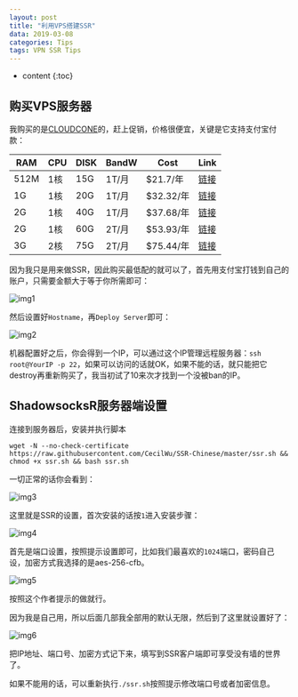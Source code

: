 ```yaml
---
layout: post
title: "利用VPS搭建SSR"
data: 2019-03-08
categories: Tips
tags: VPN SSR Tips
---
```


* content
{:toc}

## 购买VPS服务器

我购买的是[CLOUDCONE](https://www.facebook.com/)的，赶上促销，价格很便宜，关键是它支持支付宝付款：

|RAM|CPU|DISK|BandW|Cost|Link|
|---|---|---|---|---|---|
|512M|1核|15G|1T/月|$21.7/年|[链接](https://app.cloudcone.com/compute/328/create)|
|1G|1核|20G|1T/月|$32.32/年|[链接](https://app.cloudcone.com/compute/329/create)|
|2G|1核|40G|1T/月|$37.68/年|[链接](https://app.cloudcone.com/compute/330/create)|
|2G|1核|60G|2T/月|$53.93/年|[链接](https://app.cloudcone.com/compute/331/create)|
|3G|2核|75G|2T/月|$75.44/年|[链接](https://app.cloudcone.com/compute/332/create)|

因为我只是用来做SSR，因此购买最低配的就可以了，首先用支付宝打钱到自己的账户，只需要金额大于等于你所需即可：

![img1](https://raw.githubusercontent.com/stogqy/stogqy.github.io/master/_posts/Pics/20190308/1.png)

然后设置好`Hostname`，再`Deploy Server`即可：

![img2](https://raw.githubusercontent.com/stogqy/stogqy.github.io/master/_posts/Pics/20190308/2.png)

机器配置好之后，你会得到一个IP，可以通过这个IP管理远程服务器：`ssh root@YourIP -p 22`，如果可以访问的话就OK，如果不能的话，就只能把它destroy再重新购买了，我当初试了10来次才找到一个没被ban的IP。

## ShadowsocksR服务器端设置

连接到服务器后，安装并执行脚本

```shell
wget -N --no-check-certificate https://raw.githubusercontent.com/CecilWu/SSR-Chinese/master/ssr.sh && chmod +x ssr.sh && bash ssr.sh
```

一切正常的话你会看到：

![img3](https://raw.githubusercontent.com/stogqy/stogqy.github.io/master/_posts/Pics/20190308/3.png)

这里就是SSR的设置，首次安装的话按`1`进入安装步骤：

![img4](https://raw.githubusercontent.com/stogqy/stogqy.github.io/master/_posts/Pics/20181110/4.png)

首先是端口设置，按照提示设置即可，比如我们最喜欢的`1024`端口，密码自己设，加密方式我选择的是aes-256-cfb。

![img5](https://raw.githubusercontent.com/stogqy/stogqy.github.io/master/_posts/Pics/20190308/5.png)

按照这个作者提示的做就行。

因为我是自己用，所以后面几部我全部用的默认无限，然后到了这里就设置好了：

![img6](https://raw.githubusercontent.com/stogqy/stogqy.github.io/master/_posts/Pics/20190308/6.png)

把IP地址、端口号、加密方式记下来，填写到SSR客户端即可享受没有墙的世界了。

如果不能用的话，可以重新执行`./ssr.sh`按照提示修改端口号或者加密信息。